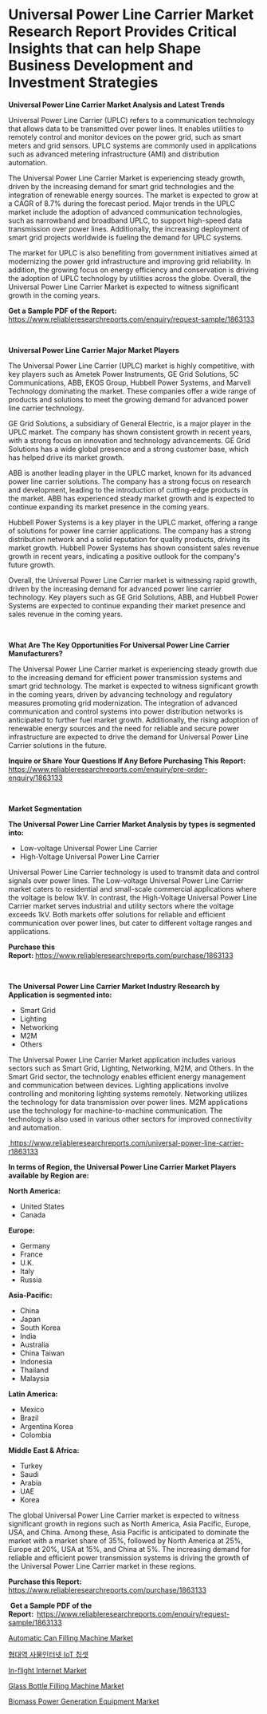 <p><h1>Universal Power Line Carrier Market Research Report Provides Critical Insights that can help Shape Business Development and Investment Strategies</h1></p><p><strong>Universal Power Line Carrier Market Analysis and Latest Trends</strong></p>
<p><p>Universal Power Line Carrier (UPLC) refers to a communication technology that allows data to be transmitted over power lines. It enables utilities to remotely control and monitor devices on the power grid, such as smart meters and grid sensors. UPLC systems are commonly used in applications such as advanced metering infrastructure (AMI) and distribution automation.</p><p>The Universal Power Line Carrier Market is experiencing steady growth, driven by the increasing demand for smart grid technologies and the integration of renewable energy sources. The market is expected to grow at a CAGR of 8.7% during the forecast period. Major trends in the UPLC market include the adoption of advanced communication technologies, such as narrowband and broadband UPLC, to support high-speed data transmission over power lines. Additionally, the increasing deployment of smart grid projects worldwide is fueling the demand for UPLC systems.</p><p>The market for UPLC is also benefiting from government initiatives aimed at modernizing the power grid infrastructure and improving grid reliability. In addition, the growing focus on energy efficiency and conservation is driving the adoption of UPLC technology by utilities across the globe. Overall, the Universal Power Line Carrier Market is expected to witness significant growth in the coming years.</p></p>
<p><strong>Get a Sample PDF of the Report:&nbsp;</strong> <a href="https://www.reliableresearchreports.com/enquiry/request-sample/1863133">https://www.reliableresearchreports.com/enquiry/request-sample/1863133</a></p>
<p>&nbsp;</p>
<p><strong>Universal Power Line Carrier Major Market Players</strong></p>
<p><p>The Universal Power Line Carrier (UPLC) market is highly competitive, with key players such as Ametek Power Instruments, GE Grid Solutions, 5C Communications, ABB, EKOS Group, Hubbell Power Systems, and Marvell Technology dominating the market. These companies offer a wide range of products and solutions to meet the growing demand for advanced power line carrier technology.</p><p>GE Grid Solutions, a subsidiary of General Electric, is a major player in the UPLC market. The company has shown consistent growth in recent years, with a strong focus on innovation and technology advancements. GE Grid Solutions has a wide global presence and a strong customer base, which has helped drive its market growth.</p><p>ABB is another leading player in the UPLC market, known for its advanced power line carrier solutions. The company has a strong focus on research and development, leading to the introduction of cutting-edge products in the market. ABB has experienced steady market growth and is expected to continue expanding its market presence in the coming years.</p><p>Hubbell Power Systems is a key player in the UPLC market, offering a range of solutions for power line carrier applications. The company has a strong distribution network and a solid reputation for quality products, driving its market growth. Hubbell Power Systems has shown consistent sales revenue growth in recent years, indicating a positive outlook for the company's future growth.</p><p>Overall, the Universal Power Line Carrier market is witnessing rapid growth, driven by the increasing demand for advanced power line carrier technology. Key players such as GE Grid Solutions, ABB, and Hubbell Power Systems are expected to continue expanding their market presence and sales revenue in the coming years.</p></p>
<p>&nbsp;</p>
<p><strong>What Are The Key Opportunities For Universal Power Line Carrier Manufacturers?</strong></p>
<p><p>The Universal Power Line Carrier market is experiencing steady growth due to the increasing demand for efficient power transmission systems and smart grid technology. The market is expected to witness significant growth in the coming years, driven by advancing technology and regulatory measures promoting grid modernization. The integration of advanced communication and control systems into power distribution networks is anticipated to further fuel market growth. Additionally, the rising adoption of renewable energy sources and the need for reliable and secure power infrastructure are expected to drive the demand for Universal Power Line Carrier solutions in the future.</p></p>
<p><strong>Inquire or Share Your Questions If Any Before Purchasing This Report:</strong> <a href="https://www.reliableresearchreports.com/enquiry/pre-order-enquiry/1863133">https://www.reliableresearchreports.com/enquiry/pre-order-enquiry/1863133</a></p>
<p>&nbsp;</p>
<p><strong>Market Segmentation</strong></p>
<p><strong>The Universal Power Line Carrier Market Analysis by types is segmented into:</strong></p>
<p><ul><li>Low-voltage Universal Power Line Carrier</li><li>High-Voltage Universal Power Line Carrier</li></ul></p>
<p><p>Universal Power Line Carrier technology is used to transmit data and control signals over power lines. The Low-voltage Universal Power Line Carrier market caters to residential and small-scale commercial applications where the voltage is below 1kV. In contrast, the High-Voltage Universal Power Line Carrier market serves industrial and utility sectors where the voltage exceeds 1kV. Both markets offer solutions for reliable and efficient communication over power lines, but cater to different voltage ranges and applications.</p></p>
<p><strong>Purchase this Report:&nbsp;</strong><a href="https://www.reliableresearchreports.com/purchase/1863133">https://www.reliableresearchreports.com/purchase/1863133</a></p>
<p>&nbsp;</p>
<p><strong>The Universal Power Line Carrier Market Industry Research by Application is segmented into:</strong></p>
<p><ul><li>Smart Grid</li><li>Lighting</li><li>Networking</li><li>M2M</li><li>Others</li></ul></p>
<p><p>The Universal Power Line Carrier Market application includes various sectors such as Smart Grid, Lighting, Networking, M2M, and Others. In the Smart Grid sector, the technology enables efficient energy management and communication between devices. Lighting applications involve controlling and monitoring lighting systems remotely. Networking utilizes the technology for data transmission over power lines. M2M applications use the technology for machine-to-machine communication. The technology is also used in various other sectors for improved connectivity and automation.</p></p>
<p><a href="https://www.reliableresearchreports.com/universal-power-line-carrier-r1863133">&nbsp;https://www.reliableresearchreports.com/universal-power-line-carrier-r1863133</a></p>
<p><strong>In terms of Region, the Universal Power Line Carrier Market Players available by Region are:</strong></p>
<p>
    <p> <strong> North America: </strong>
        <ul>
            <li>United States</li>
            <li>Canada</li>
        </ul>
        </p> 
    <p> <strong> Europe: </strong>
        <ul>
            <li>Germany</li>
            <li>France</li>
            <li>U.K.</li>
            <li>Italy</li>
            <li>Russia</li>
        </ul>
        </p> 
    <p> <strong> Asia-Pacific: </strong>
        <ul>
            <li>China</li>
            <li>Japan</li>
            <li>South Korea</li>
            <li>India</li>
            <li>Australia</li>
            <li>China Taiwan</li>
            <li>Indonesia</li>
            <li>Thailand</li>
            <li>Malaysia</li>
        </ul>
        </p> 
    <p> <strong> Latin America: </strong>
        <ul>
            <li>Mexico</li>
            <li>Brazil</li>
            <li>Argentina Korea</li>
            <li>Colombia</li>
        </ul>
        </p> 
    <p> <strong> Middle East & Africa: </strong>
        <ul>
            <li>Turkey</li>
            <li>Saudi</li>
            <li>Arabia</li>
            <li>UAE</li>
            <li>Korea</li>
        </ul>
    </p>
    </p>
<p><p>The global Universal Power Line Carrier market is expected to witness significant growth in regions such as North America, Asia Pacific, Europe, USA, and China. Among these, Asia Pacific is anticipated to dominate the market with a market share of 35%, followed by North America at 25%, Europe at 20%, USA at 15%, and China at 5%. The increasing demand for reliable and efficient power transmission systems is driving the growth of the Universal Power Line Carrier market in these regions.</p></p>
<p><strong>Purchase this Report: </strong><a href="https://www.reliableresearchreports.com/purchase/1863133">https://www.reliableresearchreports.com/purchase/1863133</a></p>
<p>&nbsp;<strong>Get a Sample PDF of the Report:&nbsp;&nbsp;</strong><a href="https://www.reliableresearchreports.com/enquiry/request-sample/1863133">https://www.reliableresearchreports.com/enquiry/request-sample/1863133</a></p>
<p><strong></strong></p>
<p><p><a href="https://github.com/jhonangga41/Market-Research-Report-List-1/blob/main/automatic-can-filling-machine-market.md">Automatic Can Filling Machine Market</a></p><p><a href="https://github.com/lkwggful07722/Market-Research-Report-List-2/blob/main/6464783177259.md">협대역 사물인터넷 IoT 칩셋</a></p><p><a href="https://www.linkedin.com/pulse/global-in-flight-internet-market-focus-product-type-ground-based-obynf?trackingId=XAcBkN0i4J2sJ8vW2vgl1A%3D%3D">In-flight Internet Market</a></p><p><a href="https://github.com/sahltyb2/Market-Research-Report-List-1/blob/main/glass-bottle-filling-machine-market.md">Glass Bottle Filling Machine Market</a></p><p><a href="https://www.linkedin.com/pulse/global-biomass-power-generation-equipment-market-size-trends-gkawf?trackingId=ufvHOUAYHU%2FTeGbi5fol1A%3D%3D">Biomass Power Generation Equipment Market</a></p></p>